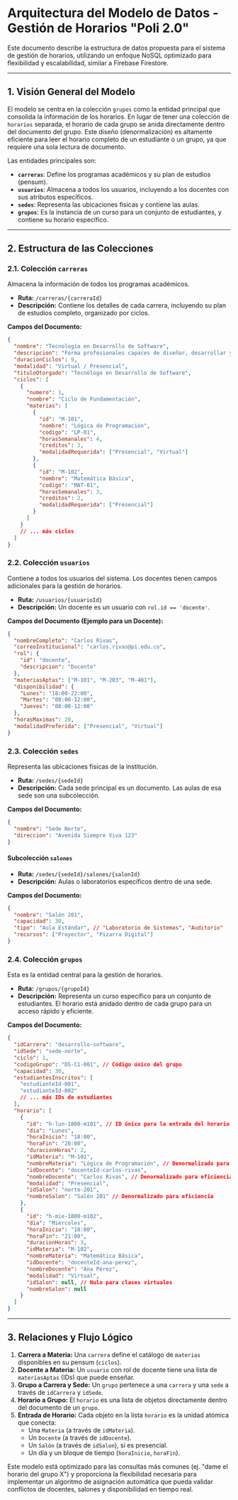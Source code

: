 # Arquitectura del Modelo de Datos - Gestión de Horarios "Poli 2.0"

Este documento describe la estructura de datos propuesta para el sistema de gestión de horarios, utilizando un enfoque NoSQL optimizado para flexibilidad y escalabilidad, similar a Firebase Firestore.

---

## 1. Visión General del Modelo

El modelo se centra en la colección `grupos` como la entidad principal que consolida la información de los horarios. En lugar de tener una colección de `horarios` separada, el horario de cada grupo se anida directamente dentro del documento del grupo. Este diseño (denormalización) es altamente eficiente para leer el horario completo de un estudiante o un grupo, ya que requiere una sola lectura de documento.

Las entidades principales son:
- **`carreras`**: Define los programas académicos y su plan de estudios (pensum).
- **`usuarios`**: Almacena a todos los usuarios, incluyendo a los docentes con sus atributos específicos.
- **`sedes`**: Representa las ubicaciones físicas y contiene las aulas.
- **`grupos`**: Es la instancia de un curso para un conjunto de estudiantes, y contiene su horario específico.

---

## 2. Estructura de las Colecciones

### 2.1. Colección `carreras`

Almacena la información de todos los programas académicos.

- **Ruta:** `/carreras/{carreraId}`
- **Descripción:** Contiene los detalles de cada carrera, incluyendo su plan de estudios completo, organizado por ciclos.

**Campos del Documento:**
```json
{
  "nombre": "Tecnología en Desarrollo de Software",
  "descripcion": "Forma profesionales capaces de diseñar, desarrollar y mantener soluciones de software...",
  "duracionCiclos": 9,
  "modalidad": "Virtual / Presencial",
  "tituloOtorgado": "Tecnólogo en Desarrollo de Software",
  "ciclos": [
    {
      "numero": 1,
      "nombre": "Ciclo de Fundamentación",
      "materias": [
        {
          "id": "M-101",
          "nombre": "Lógica de Programación",
          "codigo": "LP-01",
          "horasSemanales": 4,
          "creditos": 3,
          "modalidadRequerida": ["Presencial", "Virtual"]
        },
        {
          "id": "M-102",
          "nombre": "Matemática Básica",
          "codigo": "MAT-01",
          "horasSemanales": 3,
          "creditos": 2,
          "modalidadRequerida": ["Presencial"]
        }
      ]
    }
    // ... más ciclos
  ]
}
```

### 2.2. Colección `usuarios`

Contiene a todos los usuarios del sistema. Los docentes tienen campos adicionales para la gestión de horarios.

- **Ruta:** `/usuarios/{usuarioId}`
- **Descripción:** Un docente es un usuario con `rol.id == 'docente'`.

**Campos del Documento (Ejemplo para un Docente):**
```json
{
  "nombreCompleto": "Carlos Rivas",
  "correoInstitucional": "carlos.rivas@pi.edu.co",
  "rol": {
    "id": "docente",
    "descripcion": "Docente"
  },
  "materiasAptas": ["M-101", "M-203", "M-401"],
  "disponibilidad": {
    "Lunes": "18:00-22:00",
    "Martes": "08:00-12:00",
    "Jueves": "08:00-12:00"
  },
  "horasMaximas": 20,
  "modalidadPreferida": ["Presencial", "Virtual"]
}
```

### 2.3. Colección `sedes`

Representa las ubicaciones físicas de la institución.

- **Ruta:** `/sedes/{sedeId}`
- **Descripción:** Cada sede principal es un documento. Las aulas de esa sede son una subcolección.

**Campos del Documento:**
```json
{
  "nombre": "Sede Norte",
  "direccion": "Avenida Siempre Viva 123"
}
```

#### Subcolección `salones`

- **Ruta:** `/sedes/{sedeId}/salones/{salonId}`
- **Descripción:** Aulas o laboratorios específicos dentro de una sede.

**Campos del Documento:**
```json
{
  "nombre": "Salón 201",
  "capacidad": 30,
  "tipo": "Aula Estándar", // "Laboratorio de Sistemas", "Auditorio"
  "recursos": ["Proyector", "Pizarra Digital"]
}
```

### 2.4. Colección `grupos`

Esta es la entidad central para la gestión de horarios.

- **Ruta:** `/grupos/{grupoId}`
- **Descripción:** Representa un curso específico para un conjunto de estudiantes. El horario está anidado dentro de cada grupo para un acceso rápido y eficiente.

**Campos del Documento:**
```json
{
  "idCarrera": "desarrollo-software",
  "idSede": "sede-norte",
  "ciclo": 1,
  "codigoGrupo": "DS-C1-001", // Código único del grupo
  "capacidad": 30,
  "estudiantesInscritos": [
    "estudianteId-001",
    "estudianteId-002"
    // ... más IDs de estudiantes
  ],
  "horario": [
    {
      "id": "h-lun-1800-m101", // ID único para la entrada del horario
      "dia": "Lunes",
      "horaInicio": "18:00",
      "horaFin": "20:00",
      "duracionHoras": 2,
      "idMateria": "M-101",
      "nombreMateria": "Lógica de Programación", // Denormalizado para eficiencia
      "idDocente": "docenteId-carlos-rivas",
      "nombreDocente": "Carlos Rivas", // Denormalizado para eficiencia
      "modalidad": "Presencial",
      "idSalon": "norte-201",
      "nombreSalon": "Salón 201" // Denormalizado para eficiencia
    },
    {
      "id": "h-mie-1800-m102",
      "dia": "Miércoles",
      "horaInicio": "18:00",
      "horaFin": "21:00",
      "duracionHoras": 3,
      "idMateria": "M-102",
      "nombreMateria": "Matemática Básica",
      "idDocente": "docenteId-ana-perez",
      "nombreDocente": "Ana Pérez",
      "modalidad": "Virtual",
      "idSalon": null, // Nulo para clases virtuales
      "nombreSalon": null
    }
  ]
}
```

---

## 3. Relaciones y Flujo Lógico

1.  **Carrera a Materia:** Una `carrera` define el catálogo de `materias` disponibles en su pensum (`ciclos`).
2.  **Docente a Materia:** Un `usuario` con rol de docente tiene una lista de `materiasAptas` (IDs) que puede enseñar.
3.  **Grupo a Carrera y Sede:** Un `grupo` pertenece a una `carrera` y una `sede` a través de `idCarrera` y `idSede`.
4.  **Horario a Grupo:** El `horario` es una lista de objetos directamente dentro del documento de un `grupo`.
5.  **Entrada de Horario:** Cada objeto en la lista `horario` es la unidad atómica que conecta:
    *   Una `Materia` (a través de `idMateria`).
    *   Un `Docente` (a través de `idDocente`).
    *   Un `Salón` (a través de `idSalon`), si es presencial.
    *   Un día y un bloque de tiempo (`horaInicio`, `horaFin`).

Este modelo está optimizado para las consultas más comunes (ej. "dame el horario del grupo X") y proporciona la flexibilidad necesaria para implementar un algoritmo de asignación automática que pueda validar conflictos de docentes, salones y disponibilidad en tiempo real.